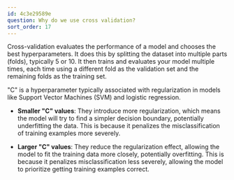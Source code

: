 ```yaml
---
id: 4c3e29589e
question: Why do we use cross validation?
sort_order: 17
---
```


Cross-validation evaluates the performance of a model and chooses the best hyperparameters. It does this by splitting the dataset into multiple parts (folds), typically 5 or 10. It then trains and evaluates your model multiple times, each time using a different fold as the validation set and the remaining folds as the training set.

"C" is a hyperparameter typically associated with regularization in models like Support Vector Machines (SVM) and logistic regression.

- **Smaller "C" values**: They introduce more regularization, which means the model will try to find a simpler decision boundary, potentially underfitting the data. This is because it penalizes the misclassification of training examples more severely.

- **Larger "C" values**: They reduce the regularization effect, allowing the model to fit the training data more closely, potentially overfitting. This is because it penalizes misclassification less severely, allowing the model to prioritize getting training examples correct.